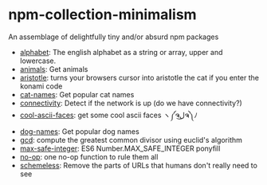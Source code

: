 # npm-collection-minimalism

An assemblage of delightfully tiny and/or absurd npm packages

- [alphabet](https://github.com/jonschlinkert/alphabet): The english alphabet as a string or array, upper and lowercase.
- [animals](https://github.com/boennemann/animals): Get animals
- [aristotle](git+https://github.com/zeke/npm-collection-minimalism.git): turns your browsers cursor into aristotle the cat if you enter the konami code
- [cat-names](https://github.com/sindresorhus/cat-names): Get popular cat names
- [connectivity](https://github.com/feross/connectivity): Detect if the network is up (do we have connectivity?)
- [cool-ascii-faces](https://github.com/maxogden/cool-ascii-faces): get some cool ascii faces ヽ༼ຈل͜ຈ༽ﾉ
- [dog-names](https://github.com/sindresorhus/dog-names): Get popular dog names
- [gcd](https://github.com/substack/node-gcd): compute the greatest common divisor using euclid&#39;s algorithm
- [max-safe-integer](https://github.com/git+https:/): ES6 Number.MAX_SAFE_INTEGER ponyfill
- [no-op](https://github.com/mattdesl/no-op): one no-op function to rule them all
- [schemeless](https://github.com/zeke/schemeless): Remove the parts of URLs that humans don&#39;t really need to see
